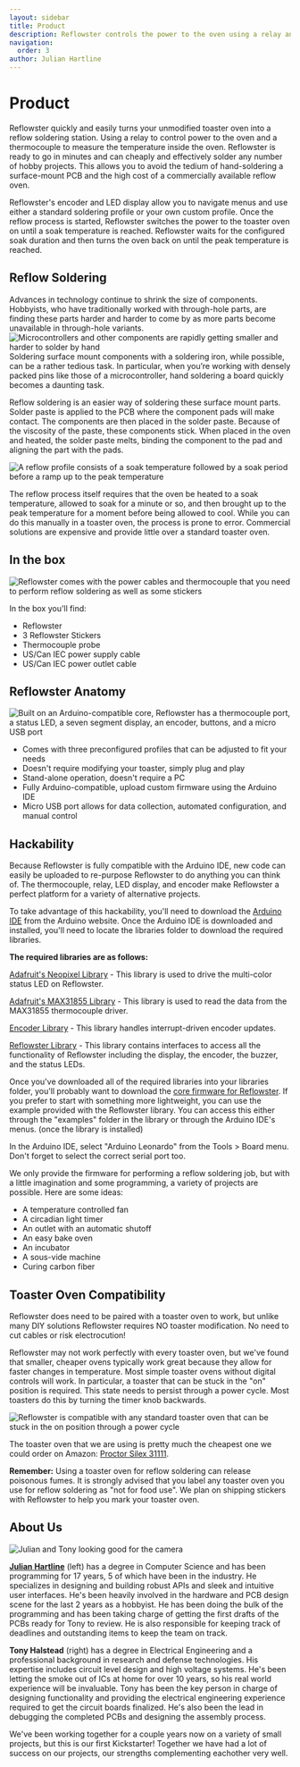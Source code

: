 ```yaml
---
layout: sidebar
title: Product
description: Reflowster controls the power to the oven using a relay and a thermocouple. A knob and button UI and USB programming port can be used to configure the reflow.
navigation:
  order: 3
author: Julian Hartline
---
```


<h1>Product</h1>

Reflowster quickly and easily turns your unmodified toaster oven into a reflow soldering station. Using a relay to control power to the oven and a thermocouple to measure the temperature inside the oven. Reflowster is ready to go in minutes and can cheaply and effectively solder any number of hobby projects. This allows you to avoid the tedium of hand-soldering a surface-mount PCB and the high cost of a commercially available reflow oven.

Reflowster's encoder and LED display allow you to navigate menus and use either a standard soldering profile or your own custom profile. Once the reflow process is started, Reflowster switches the power to the toaster oven on until a soak temperature is reached. Reflowster waits for the configured soak duration and then turns the oven back on until the peak temperature is reached.


Reflow Soldering
----------------
Advances in technology continue to shrink the size of components. Hobbyists, who have traditionally worked with through-hole parts, are finding these parts harder and harder to come by as more parts become unavailable in through-hole variants. 
<img alt="Microcontrollers and other components are rapidly getting smaller and harder to solder by hand" class="showcase" src="/resources/images/smdsize.jpg" />
Soldering surface mount components with a soldering iron, while possible, can be a rather tedious task. In particular, when you’re working with densely packed pins like those of a microcontroller, hand soldering a board quickly becomes a daunting task. 

Reflow soldering is an easier way of soldering these surface mount parts. Solder paste is applied to the PCB where the component pads will make contact. The components are then placed in the solder paste. Because of the viscosity of the paste, these components stick. When placed in the oven and heated, the solder paste melts, binding the component to the pad and aligning the part with the pads.

<img alt="A reflow profile consists of a soak temperature followed by a soak period before a ramp up to the peak temperature" class="showcase" src="/resources/images/solderprofile.png" />

The reflow process itself requires that the oven be heated to a soak temperature, allowed to soak for a minute or so, and then brought up to the peak temperature for a moment before being allowed to cool. While you can do this manually in a toaster oven, the process is prone to error. Commercial solutions are expensive and provide little over a standard toaster oven.


In the box
----------
<img alt="Reflowster comes with the power cables and thermocouple that you need to perform reflow soldering as well as some stickers" src="/resources/images/inthebox.jpg" class="showcase" />

In the box you'll find:
<ul>
<li>Reflowster
<li>3 Reflowster Stickers
<li>Thermocouple probe
<li>US/Can IEC power supply cable
<li>US/Can IEC power outlet cable
</ul>


Reflowster Anatomy
--------
<img alt="Built on an Arduino-compatible core, Reflowster has a thermocouple port, a status LED, a seven segment display, an encoder, buttons, and a micro USB port" src="/resources/images/annotated_reflowster.png" class="showcase"/>

<ul>
<li>Comes with three preconfigured profiles that can be adjusted to fit your needs
<li>Doesn't require modifying your toaster, simply plug and play 
<li>Stand-alone operation, doesn't require a PC
<li>Fully Arduino-compatible, upload custom firmware using the Arduino IDE 
<li>Micro USB port allows for data collection, automated configuration, and manual control
</ul>


Hackability
-----------
Because Reflowster is fully compatible with the Arduino IDE, new code can easily be uploaded to re-purpose Reflowster to do anything you can think of. The thermocouple, relay, LED display, and encoder make Reflowster a perfect platform for a variety of alternative projects.

To take advantage of this hackability, you'll need to download the <a href="http://arduino.cc/en/main/software">Arduino IDE</a> from the Arduino website. Once the Arduino IDE is downloaded and installed, you'll need to locate the libraries folder to download the required libraries.


<b>The required libraries are as follows:</b>

<a href="https://github.com/adafruit/Adafruit_NeoPixel">Adafruit's Neopixel Library</a> - This library is used to drive the multi-color status LED on Reflowster.

<a href="https://github.com/adafruit/Adafruit-MAX31855-library">Adafruit's MAX31855 Library</a> - This library is used to read the data from the MAX31855 thermocouple driver.

<a href="http://www.pjrc.com/teensy/arduino_libraries/Encoder.zip">Encoder Library</a> - This library handles interrupt-driven encoder updates.

<a href="https://github.com/Reflowster/Reflowster">Reflowster Library</a> - This library contains interfaces to access all the functionality of Reflowster including the display, the encoder, the buzzer, and the status LEDs.

Once you've downloaded all of the required libraries into your libraries folder, you'll probably want to download the <a href="https://github.com/Reflowster/Reflowster_Reflow">core firmware for Reflowster</a>. If you prefer to start with something more lightweight, you can use the example provided with the Reflowster library. You can access this either through the "examples" folder in the library or through the Arduino IDE's menus. (once the library is installed)

In the Arduino IDE, select "Arduino Leonardo" from the Tools &gt; Board menu. Don't forget to select the correct serial port too.

We only provide the firmware for performing a reflow soldering job, but with a little imagination and some programming, a variety of projects are possible. Here are some ideas:

<ul>
<li>A temperature controlled fan
<li>A circadian light timer
<li>An outlet with an automatic shutoff
<li>An easy bake oven
<li>An incubator
<li>A sous-vide machine
<li>Curing carbon fiber
</ul>


Toaster Oven Compatibility
--------------------------
Reflowster does need to be paired with a toaster oven to work, but unlike many DIY solutions Reflowster requires NO toaster modification.  No need to cut cables or risk electrocution!  

Reflowster may not work perfectly with every toaster oven, but we've found that smaller, cheaper ovens typically work great because they allow for faster changes in temperature. Most simple toaster ovens without digital controls will work. In particular, a toaster that can be stuck in the "on" position is required. This state needs to persist through a power cycle. Most toasters do this by turning the timer knob backwards.

<img alt="Reflowster is compatible with any standard toaster oven that can be stuck in the on position through a power cycle" class="showcase" src="/resources/images/toaster.png" />

The toaster oven that we are using is pretty much the cheapest one we could order on Amazon: [Proctor Silex 31111](http://www.amazon.com/gp/product/B004O0ANH2).

**Remember:** Using a toaster oven for reflow soldering can release poisonous fumes. It is strongly advised that you label any toaster oven you use for reflow soldering as "not for food use". We plan on shipping stickers with Reflowster to help you mark your toaster oven.


About Us
--------
<img alt="Julian and Tony looking good for the camera" class="showcase" src="/resources/images/us.png" />

<a href="http://www.julianhartline.com">**Julian Hartline**</a> (left) has a degree in Computer Science and has been programming for 17 years, 5 of which have been in the industry. He specializes in designing and building robust APIs and sleek and intuitive user interfaces. He's been heavily involved in the hardware and PCB design scene for the last 2 years as a hobbyist. He has been doing the bulk of the programming and has been taking charge of getting the first drafts of the PCBs ready for Tony to review. He is also responsible for keeping track of deadlines and outstanding items to keep the team on track.

**Tony Halstead** (right) has a degree in Electrical Engineering and a professional background in research and defense technologies. His expertise includes circuit level design and high voltage systems. He's been letting the smoke out of ICs at home for over 10 years, so his real world experience will be invaluable. Tony has been the key person in charge of designing functionality and providing the electrical engineering experience required to get the circuit boards finalized. He's also been the lead in debugging the completed PCBs and designing the assembly process.

We've been working together for a couple years now on a variety of small projects, but this is our first Kickstarter! Together we have had a lot of success on our projects, our strengths complementing eachother very well.
